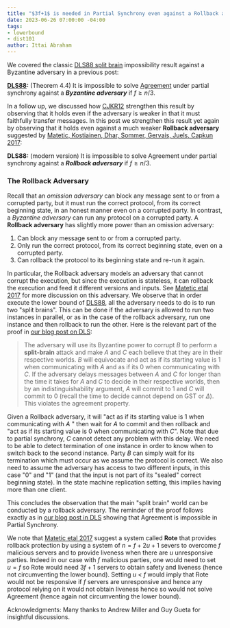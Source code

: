```yaml
---
title: "$3f+1$ is needed in Partial Synchrony even against a Rollback adversary"
date: 2023-06-26 07:00:00 -04:00
tags:
- lowerbound
- dist101
author: Ittai Abraham
---
```


We covered the classic [DLS88 split brain](https://decentralizedthoughts.github.io/2019-06-25-on-the-impossibility-of-byzantine-agreement-for-n-equals-3f-in-partial-synchrony/) impossibility result against a Byzantine adversary in a previous post:

**[DLS88](https://groups.csail.mit.edu/tds/papers/Lynch/jacm88.pdf):** (Theorem 4.4) It is impossible to solve  [Agreement](https://ittaiab.github.io/2019-06-27-defining-consensus/) under partial synchrony against a ***Byzantine adversary*** if $f \geq n/3$.

In a follow up, we discussed how [CJKR12](https://decentralizedthoughts.github.io/2021-06-14-neither-non-equivocation-nor-transferability-alone-is-enough-for-tolerating-minority-corruptions-in-asynchrony/) strengthen this result by observing that it holds even if the adversary is weaker in that it must faithfully transfer messages. 
In this post we strengthen this result yet again by observing that it holds even against a much weaker **Rollback adversary**  suggested by [Matetic, Kostiainen,  Dhar,  Sommer, Gervais, Juels, Capkun 2017](https://www.usenix.org/system/files/conference/usenixsecurity17/sec17-matetic.pdf):

**DLS88:** (modern version) It is impossible to solve Agreement under partial synchrony against a ***Rollback adversary*** if $f \geq n/3$.
### The Rollback Adversary
Recall that an *omission adversary* can block any message sent to or from a corrupted party, but it must run the correct protocol, from its correct beginning state, in an honest manner even on a corrupted party. In contrast, a *Byzantine adversary* can run any protocol on a corrupted party. 
A **Rollback adversary** has slightly more power than an omission adversary: 
1. Can block any message sent to or from a corrupted party.
2. Only run the correct protocol, from its correct beginning state, even on a corrupted party.
3. Can rollback the protocol to its beginning state and re-run it again.

In particular, the Rollback adversary models an adversary that cannot corrupt the execution, but since the execution is stateless, it can rollback the execution and feed it different versions and inputs. See [Matetic etal 2017](https://www.usenix.org/system/files/conference/usenixsecurity17/sec17-matetic.pdf) for more discussion on this adversary.
We observe that in order execute the lower bound of [DLS88](https://decentralizedthoughts.github.io/2019-06-25-on-the-impossibility-of-byzantine-agreement-for-n-equals-3f-in-partial-synchrony/), all the adversary needs to do is to run two "split brains". This can be done if the adversary is allowed to run two instances in parallel, or as in the case of the rollback adversary, run one instance and then rollback to run the other.
Here is the relevant part of the proof in [our blog post on DLS](https://decentralizedthoughts.github.io/2019-06-25-on-the-impossibility-of-byzantine-agreement-for-n-equals-3f-in-partial-synchrony/):

> The adversary will use its Byzantine power to corrupt $B$ to perform a **split-brain** attack  and make $A$ and $C$ each believe that they are in their respective worlds. $B$ will equivocate and act as if its starting value is 1 when communicating with $A$ and as if its 0 when communicating with $C$. If the adversary delays messages between $A$ and $C$ for longer than the time it takes for $A$ and $C$ to decide in their respective worlds, then by an indistinguishability argument, $A$ will commit to 1 and $C$ will commit to 0 (recall the time to decide cannot depend on GST or $\Delta$). This violates the agreement property.

Given a Rollback adversary, it will "act as if its starting value is 1 when communicating with $A$ " then wait for $A$ to commit and then rollback and "act as if its starting value is 0 when communicating with $C$". Note that due to partial synchrony, $C$ cannot detect any problem with this delay. 
We need to be able to detect termination of one instance in order to know when to switch back to the second instance. Party $B$ can simply wait for its termination which must occur as we assume the protocol is correct.
We also need to assume the adversary has access to two different inputs, in this case "0" and "1" (and that the input is not part of its "sealed" correct beginning state). In the state machine replication setting, this implies having more than one client.

This concludes the observation that the main "split brain" world can be conducted by a rollback adversary. The reminder of the proof follows exactly as in [our blog post in DLS](https://decentralizedthoughts.github.io/2019-06-25-on-the-impossibility-of-byzantine-agreement-for-n-equals-3f-in-partial-synchrony/) showing that Agreement is impossible in Partial Synchrony.

We note that [Matetic etal 2017](https://www.usenix.org/system/files/conference/usenixsecurity17/sec17-matetic.pdf) suggest a system called **Rote** that provides rollback protection by using a system of $n=f+2u+1$ severs to overcome $f$ malicious servers and to provide liveness when there are $u$ unresponsive parties. Indeed in our case with $f$ malicious parties, one would need to set $u=f$ so Rote would need $3f+1$ servers to obtain safety and liveness (hence not circumventing the lower bound). Setting $u$ < $f$ would imply that Rote would not be responsive if $f$ servers are unresponsive and hence any protocol relying on it would not obtain liveness hence so would not solve Agreement (hence again not circumventing the lower bound).

Acknowledgments: Many thanks to Andrew Miller and Guy Gueta for insightful discussions.
